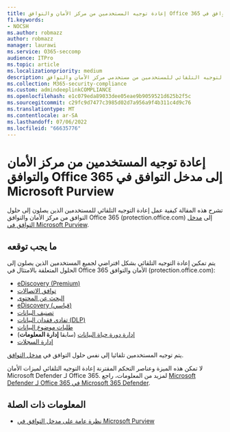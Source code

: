 ```yaml
---
title: إعادة توجيه المستخدمين من مركز الأمان والتوافق Office 365 إلى مدخل التوافق في Microsoft Purview
f1.keywords:
- NOCSH
ms.author: robmazz
author: robmazz
manager: laurawi
ms.service: O365-seccomp
audience: ITPro
ms.topic: article
ms.localizationpriority: medium
description: تعرف على إعادة التوجيه التلقائي للمستخدمين من مستخدمي مركز الأمان والتوافق Office 365 إلى مدخل التوافق في Microsoft Purview.
ms.collection: M365-security-compliance
ms.custom: admindeeplinkCOMPLIANCE
ms.openlocfilehash: e1c079eda89033dee05eae9b9059521d625b2f5c
ms.sourcegitcommit: c29fc9d7477c3985d02d7a956a9f4b311c4d9c76
ms.translationtype: MT
ms.contentlocale: ar-SA
ms.lasthandoff: 07/06/2022
ms.locfileid: "66635776"
---
```

# <a name="redirection-of-users-from-the-office-365-security-and-compliance-center-to-the-microsoft-purview-compliance-portal"></a>إعادة توجيه المستخدمين من مركز الأمان والتوافق Office 365 إلى مدخل التوافق في Microsoft Purview

تشرح هذه المقالة كيفية عمل إعادة التوجيه التلقائي للمستخدمين الذين يصلون إلى حلول التوافق من مركز الأمان والتوافق Office 365 (protection.office.com) إلى <a href="https://go.microsoft.com/fwlink/p/?linkid=2077149" target="_blank">مدخل التوافق في Microsoft Purview</a>.

## <a name="what-to-expect"></a>ما يجب توقعه

يتم تمكين إعادة التوجيه التلقائي بشكل افتراضي لجميع المستخدمين الذين يصلون إلى الحلول المتعلقة بالامتثال في Office 365 الأمان والتوافق (protection.office.com):

- [eDiscovery (Premium)](overview-ediscovery-20.md)
- [توافق الاتصالات](communication-compliance.md)
- [البحث عن المحتوى](search-for-content.md)
- [eDiscovery (قياسي)](get-started-core-ediscovery.md)
- [تصنيف البيانات](data-classification-overview.md)
- [تفادي فقدان البيانات (DLP)](dlp-learn-about-dlp.md)
- [طلبات موضوع البيانات](/compliance/regulatory/gdpr-manage-gdpr-data-subject-requests-with-the-dsr-case-tool)
- [إدارة دورة حياة البيانات](manage-data-governance.md) (سابقا **إدارة المعلومات**)
- [إدارة السجلات](records-management.md)

يتم توجيه المستخدمين تلقائيا إلى نفس حلول التوافق في <a href="https://go.microsoft.com/fwlink/p/?linkid=2077149" target="_blank">مدخل التوافق</a>.

لا تمكن هذه الميزة وعناصر التحكم المقترنة إعادة التوجيه التلقائي لميزات الأمان Microsoft Defender لـ Office 365. لمزيد من المعلومات، راجع [Microsoft Defender لـ Office 365 في Microsoft 365 Defender](/microsoft-365/security/defender/microsoft-365-security-center-mdo).

## <a name="related-information"></a>المعلومات ذات الصلة

- [نظرة عامة على مدخل التوافق في Microsoft Purview](/microsoft-365/compliance/microsoft-365-compliance-center)
